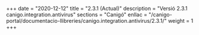 +++
date        = "2020-12-12"
title       = "2.3.1 (Actual)"
description = "Versió 2.3.1 canigo.integration.antivirus"
sections    = "Canigó"
enllac		= "/canigo-portal/documentacio-llibreries/canigo.integration.antivirus/2.3.1/"
weight		= 1
+++
